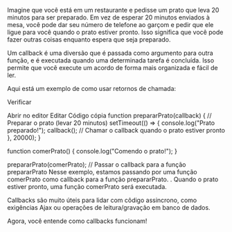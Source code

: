 Imagine que você está em um restaurante e pedisse um prato que leva 20 minutos para ser preparado. Em vez de esperar 20 minutos enviados à mesa, você pode dar seu número de telefone ao garçom e pedir que ele ligue para você quando o prato estiver pronto. Isso significa que você pode fazer outras coisas enquanto espera que seja preparado.

Um callback é uma diversão que é passada como argumento para outra função, e é executada quando uma determinada tarefa é concluída. Isso permite que você execute um acordo de forma mais organizada e fácil de ler.

Aqui está um exemplo de como usar retornos de chamada:


Verificar

Abrir no editor
Editar
Código cópia
function prepararPrato(callback) {
  // Preparar o prato (levar 20 minutos)
  setTimeout(() => {
    console.log("Prato preparado!");
    callback(); // Chamar o callback quando o prato estiver pronto
  }, 20000);
}

function comerPrato() {
  console.log("Comendo o prato!");
}

prepararPrato(comerPrato); // Passar o callback para a função prepararPrato
Nesse exemplo, estamos passando por uma função comerPrato como callback para a função prepararPrato. . Quando o prato estiver pronto, uma função comerPrato será executada.

Callbacks são muito úteis para lidar com côdigo assincrono, como exigências Ajax ou operações de leitura/gravação em banco de dados.

Agora, você entende como callbacks funcionam!